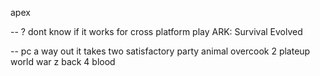 
apex


--
? dont know if it works for cross platform play
ARK: Survival Evolved


--
pc
a way out
it takes two
satisfactory
party animal
overcook 2
plateup
world war z
back 4 blood